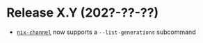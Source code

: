 # Release X.Y (202?-??-??)

- [`nix-channel`](../command-ref/nix-channel.md) now supports a `--list-generations` subcommand
